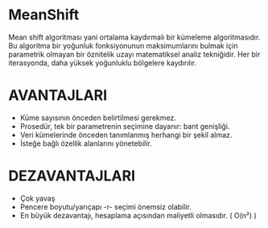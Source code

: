 # MeanShift
Mean shift algoritması yani ortalama kaydırmalı bir kümeleme algoritmasıdır.
Bu algoritma bir yoğunluk fonksiyonunun maksimumlarını bulmak için parametrik olmayan bir öznitelik uzayı matematiksel analiz tekniğidir.
Her bir iterasyonda, daha yüksek yoğunluklu bölgelere kaydırılır.

# AVANTAJLARI
- Küme sayısının önceden belirtilmesi gerekmez.
- Prosedür, tek bir parametrenin seçimine dayanır: bant genişliği.
- Veri kümelerinde önceden tanımlanmış herhangi bir şekil almaz.
- İsteğe bağlı özellik alanlarını yönetebilir.

# DEZAVANTAJLARI
- Çok yavaş
- Pencere boyutu/yarıçapı -r- seçimi önemsiz olabilir.
- En büyük dezavantajı, hesaplama açısından maliyetli olmasıdır. ( O(n²) )
